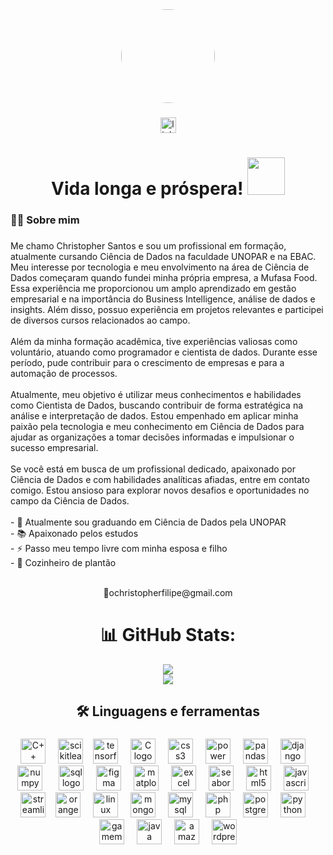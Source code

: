 <div align="center">
  <img style="border-radius:100px;" height="150" src="https://avatars.githubusercontent.com/u/112826117?v=4"  />
</div>

###

<div align="center">
  <a href="https://www.linkedin.com/in/christopherfilipe/" target="_blank">
    <img src="https://img.shields.io/static/v1?message=LinkedIn&logo=linkedin&label=&color=0077B5&logoColor=white&labelColor=&style=for-the-badge" height="25" alt="linkedin logo"  />
  </a>


###

<h1 align="center">Vida longa e próspera! <img src="https://emojipedia-us.s3.amazonaws.com/source/skype/289/vulcan-salute_1f596.png" width="60" height="60"/> </h1>

###

<h3 align="left">👩‍💻  Sobre mim</h3>

###

<p align="left">Me chamo Christopher Santos e sou um profissional em formação, atualmente cursando Ciência de Dados na faculdade UNOPAR e na EBAC. Meu interesse por tecnologia e meu envolvimento na área de Ciência de Dados começaram quando fundei minha própria empresa, a Mufasa Food. Essa experiência me proporcionou um amplo aprendizado em gestão empresarial e na importância do Business Intelligence, análise de dados e insights. Além disso, possuo experiência em projetos relevantes e participei de diversos cursos relacionados ao campo.<br><br>Além da minha formação acadêmica, tive experiências valiosas como voluntário, atuando como programador e cientista de dados. Durante esse período, pude contribuir para o crescimento de empresas e para a automação de processos.
<br><br>Atualmente, meu objetivo é utilizar meus conhecimentos e habilidades como Cientista de Dados, buscando contribuir de forma estratégica na análise e interpretação de dados. Estou empenhado em aplicar minha paixão pela tecnologia e meu conhecimento em Ciência de Dados para ajudar as organizações a tomar decisões informadas e impulsionar o sucesso empresarial.<br><br>Se você está em busca de um profissional dedicado, apaixonado por Ciência de Dados e com habilidades analíticas afiadas, entre em contato comigo. Estou ansioso para explorar novos desafios e oportunidades no campo da Ciência de Dados.<br><br>- 🔭 Atualmente sou graduando em Ciência de Dados pela UNOPAR <br>- 📚 Apaixonado pelos estudos<br>- ⚡ Passo meu tempo livre com minha esposa e filho<br>- 🥗 Cozinheiro de plantão </p><br>📧ochristopherfilipe@gmail.com

###


# 📊 GitHub Stats:

![](https://github-readme-stats.vercel.app/api?username=ochristopherfilipe&theme=blue-green&hide_border=false&include_all_commits=true&count_private=false)<br/>
![](https://github-readme-streak-stats.herokuapp.com/?user=ochristopherfilipe&theme=blue-green&hide_border=false)
<h3 align="left">

## 🛠 Linguagens e ferramentas</h3>

###


  <img src="https://upload.wikimedia.org/wikipedia/commons/thumb/1/18/ISO_C%2B%2B_Logo.svg/1822px-ISO_C%2B%2B_Logo.svg.png" height="40" alt="C++ logo"  />
  <img width="12" />
  <img src="https://upload.wikimedia.org/wikipedia/commons/thumb/0/05/Scikit_learn_logo_small.svg/1200px-Scikit_learn_logo_small.svg.png" height="40" alt="scikitlearn logo"  />
  <img width="8" />
  <img src="https://upload.wikimedia.org/wikipedia/commons/thumb/2/2d/Tensorflow_logo.svg/957px-Tensorflow_logo.svg.png" height="40" alt="tensorflow logo"  />
  <img width="12" />
  <img src="https://cdn.worldvectorlogo.com/logos/c-1.svg" height="40" alt="C logo"  />
  <img width="12" />
  <img src="https://cdn.jsdelivr.net/gh/devicons/devicon/icons/css3/css3-original.svg" height="40" alt="css3 logo"  />
  <img width="12" />
  <img src="https://upload.wikimedia.org/wikipedia/commons/thumb/c/cf/New_Power_BI_Logo.svg/2048px-New_Power_BI_Logo.svg.png" height="40" alt="power bi logo"  />
  <img width="12" />
  <img src="https://upload.wikimedia.org/wikipedia/commons/thumb/2/22/Pandas_mark.svg/800px-Pandas_mark.svg.png" height="40" alt="pandas logo"  />
  <img width="12" />
  <img src="https://cdn.jsdelivr.net/gh/devicons/devicon/icons/django/django-plain.svg" height="40" alt="django logo"  />
  <img width="12" />
  <img src="https://vvcestudio.com.br/static/assetsv5/img/codigo/logonumpy.png" height="40" alt="numpy logo"  />
  <img width="18" />
  <img src="https://seeklogo.com/images/A/azure-sql-database-logo-D7A32C9CD9-seeklogo.com.png" height="40" alt="sql logo"  />
  <img width="12" />
  <img src="https://cdn.jsdelivr.net/gh/devicons/devicon/icons/figma/figma-original.svg" height="40" alt="figma logo"  />
  <img width="12" />
  <img src="https://seeklogo.com/images/M/matplotlib-logo-7676870AC0-seeklogo.com.png" height="40" alt="matplotlib logo"  />
  <img width="12" />
  <img src="https://logodownload.org/wp-content/uploads/2020/04/excel-logo-0.png" height="40" alt="excel logo"  />
  <img width="12" />
  <img src="https://user-images.githubusercontent.com/315810/92254613-279c8000-ee9f-11ea-9b73-5622a7d95f3f.png" height="40" alt="seaborn logo"  />
  <img width="12" />
  <img src="https://cdn.jsdelivr.net/gh/devicons/devicon/icons/html5/html5-original.svg" height="40" alt="html5 logo"  />
  <img width="12" />
  <img src="https://cdn.jsdelivr.net/gh/devicons/devicon/icons/javascript/javascript-original.svg" height="40" alt="javascript logo"  />
  <img width="12" />
  <img src="https://seeklogo.com/images/S/streamlit-logo-1A3B208AE4-seeklogo.com.png" height="40" alt="streamlit logo"  />
  <img width="8" />
  <img src="https://orangedatamining.com/images/orange_logo_hq.png" height="40" alt="orange logo"  />
  <img width="12" />
  <img src="https://cdn.jsdelivr.net/gh/devicons/devicon/icons/linux/linux-original.svg" height="40" alt="linux logo"  />
  <img width="12" />
  <img src="https://cdn.jsdelivr.net/gh/devicons/devicon/icons/mongodb/mongodb-original.svg" height="40" alt="mongodb logo"  />
  <img width="12" />
  <img src="https://cdn.jsdelivr.net/gh/devicons/devicon/icons/mysql/mysql-original.svg" height="40" alt="mysql logo"  />
  <img width="12" />
  <img src="https://cdn.jsdelivr.net/gh/devicons/devicon/icons/php/php-original.svg" height="40" alt="php logo"  />
  <img width="12" />
  <img src="https://cdn.jsdelivr.net/gh/devicons/devicon/icons/postgresql/postgresql-original.svg" height="40" alt="postgresql logo"  />
  <img width="12" />
  <img src="https://cdn.jsdelivr.net/gh/devicons/devicon/icons/python/python-original.svg" height="40" alt="python logo"  />
  <img width="12" />
  <img src="https://images.sftcdn.net/images/t_app-icon-m/p/857aef91-1205-4de4-895b-125e66acb5b7/3172864888/gamemaker-studio-icon.png" height="40" alt="gamemaker logo"  />
  <img width="12" />
  <img src="https://static.vecteezy.com/system/resources/previews/019/899/948/original/java-free-download-free-png.png" height="40" alt="java logo"  />
  <img width="12" />
  <img src="https://cdn.jsdelivr.net/gh/devicons/devicon/icons/amazonwebservices/amazonwebservices-original.svg" height="40" alt="amazonwebservices logo"  />
  <img width="12" />
  <img src="https://cdn.jsdelivr.net/gh/devicons/devicon/icons/wordpress/wordpress-original.svg" height="40" alt="wordpress logo"  />
</div>

###

